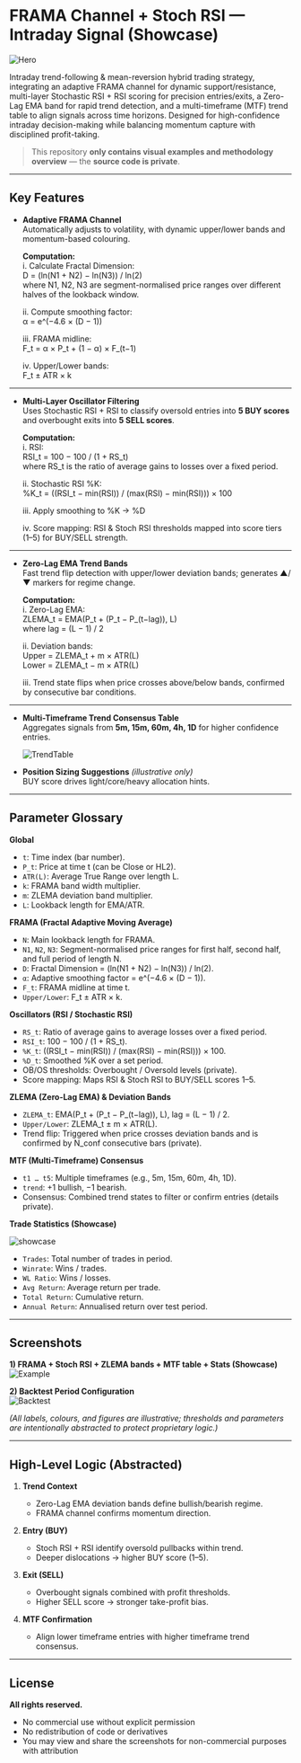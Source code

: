 # FRAMA Channel + Stoch RSI — Intraday Signal (Showcase)

![Hero](output/result.PNG)

Intraday trend-following & mean-reversion hybrid trading strategy, integrating an adaptive FRAMA channel for dynamic support/resistance, multi-layer Stochastic RSI + RSI scoring for precision entries/exits, a Zero-Lag EMA band for rapid trend detection, and a multi-timeframe (MTF) trend table to align signals across time horizons. Designed for high-confidence intraday decision-making while balancing momentum capture with disciplined profit-taking. 

> This repository **only contains visual examples and methodology overview** — the **source code is private**.

---

## Key Features

- **Adaptive FRAMA Channel**  
  Automatically adjusts to volatility, with dynamic upper/lower bands and momentum-based colouring.  

  **Computation:**  
  i. Calculate Fractal Dimension:  
     D = (ln(N1 + N2) − ln(N3)) / ln(2)  
     where N1, N2, N3 are segment-normalised price ranges over different halves of the lookback window.  

  ii. Compute smoothing factor:  
     α = e^(−4.6 × (D − 1))  

  iii. FRAMA midline:  
     F_t = α × P_t + (1 − α) × F_(t−1)  

  iv. Upper/Lower bands:  
     F_t ± ATR × k  

---

- **Multi-Layer Oscillator Filtering**  
  Uses Stochastic RSI + RSI to classify oversold entries into **5 BUY scores** and overbought exits into **5 SELL scores**.  

  **Computation:**  
  i. RSI:  
     RSI_t = 100 − 100 / (1 + RS_t)  
     where RS_t is the ratio of average gains to losses over a fixed period.  

  ii. Stochastic RSI %K:  
     %K_t = ((RSI_t − min(RSI)) / (max(RSI) − min(RSI))) × 100  

  iii. Apply smoothing to %K → %D  

  iv. Score mapping: RSI & Stoch RSI thresholds mapped into score tiers (1–5) for BUY/SELL strength.  

---

- **Zero-Lag EMA Trend Bands**  
  Fast trend flip detection with upper/lower deviation bands; generates ▲/▼ markers for regime change.  

  **Computation:**  
  i. Zero-Lag EMA:  
     ZLEMA_t = EMA(P_t + (P_t − P_(t−lag)), L)  
     where lag = (L − 1) / 2  

  ii. Deviation bands:  
     Upper = ZLEMA_t + m × ATR(L)  
     Lower = ZLEMA_t − m × ATR(L)  

  iii. Trend state flips when price crosses above/below bands, confirmed by consecutive bar conditions.

---

- **Multi-Timeframe Trend Consensus Table**  
  Aggregates signals from **5m, 15m, 60m, 4h, 1D** for higher confidence entries.

  ![TrendTable](output/TrendTable.PNG)

- **Position Sizing Suggestions** *(illustrative only)*  
  BUY score drives light/core/heavy allocation hints.

---

## Parameter Glossary

**Global**
- `t`: Time index (bar number).  
- `P_t`: Price at time t (can be Close or HL2).  
- `ATR(L)`: Average True Range over length L.  
- `k`: FRAMA band width multiplier.  
- `m`: ZLEMA deviation band multiplier.  
- `L`: Lookback length for EMA/ATR.

**FRAMA (Fractal Adaptive Moving Average)**
- `N`: Main lookback length for FRAMA.  
- `N1`, `N2`, `N3`: Segment-normalised price ranges for first half, second half, and full period of length N.  
- `D`: Fractal Dimension = (ln(N1 + N2) − ln(N3)) / ln(2).  
- `α`: Adaptive smoothing factor = e^(−4.6 × (D − 1)).  
- `F_t`: FRAMA midline at time t.  
- `Upper/Lower`: F_t ± ATR × k.

**Oscillators (RSI / Stochastic RSI)**
- `RS_t`: Ratio of average gains to average losses over a fixed period.  
- `RSI_t`: 100 − 100 / (1 + RS_t).  
- `%K_t`: ((RSI_t − min(RSI)) / (max(RSI) − min(RSI))) × 100.  
- `%D_t`: Smoothed %K over a set period.  
- OB/OS thresholds: Overbought / Oversold levels (private).  
- Score mapping: Maps RSI & Stoch RSI to BUY/SELL scores 1–5.

**ZLEMA (Zero-Lag EMA) & Deviation Bands**
- `ZLEMA_t`: EMA(P_t + (P_t − P_(t−lag)), L), lag = (L − 1) / 2.  
- `Upper/Lower`: ZLEMA_t ± m × ATR(L).  
- Trend flip: Triggered when price crosses deviation bands and is confirmed by N_conf consecutive bars (private).

**MTF (Multi-Timeframe) Consensus**
- `t1 … t5`: Multiple timeframes (e.g., 5m, 15m, 60m, 4h, 1D).  
- `trend`: +1 bullish, −1 bearish.  
- Consensus: Combined trend states to filter or confirm entries (details private).

**Trade Statistics (Showcase)**

![showcase](output/showcase.PNG)

- `Trades`: Total number of trades in period.  
- `Winrate`: Wins / trades.  
- `WL Ratio`: Wins / losses.  
- `Avg Return`: Average return per trade.  
- `Total Return`: Cumulative return.  
- `Annual Return`: Annualised return over test period.





---

## Screenshots

**1) FRAMA + Stoch RSI + ZLEMA bands + MTF table + Stats (Showcase)**  
![Example](output/result.PNG)

**2) Backtest Period Configuration**  
![Backtest](output/period.PNG)

*(All labels, colours, and figures are illustrative; thresholds and parameters are intentionally abstracted to protect proprietary logic.)*

---

## High-Level Logic (Abstracted)

1. **Trend Context**  
   - Zero-Lag EMA deviation bands define bullish/bearish regime.  
   - FRAMA channel confirms momentum direction.

2. **Entry (BUY)**  
   - Stoch RSI + RSI identify oversold pullbacks within trend.  
   - Deeper dislocations → higher BUY score (1–5).

3. **Exit (SELL)**  
   - Overbought signals combined with profit thresholds.  
   - Higher SELL score → stronger take-profit bias.

4. **MTF Confirmation**  
   - Align lower timeframe entries with higher timeframe trend consensus.

---

## License

**All rights reserved.**  
- No commercial use without explicit permission  
- No redistribution of code or derivatives  
- You may view and share the screenshots for non-commercial purposes with attribution
